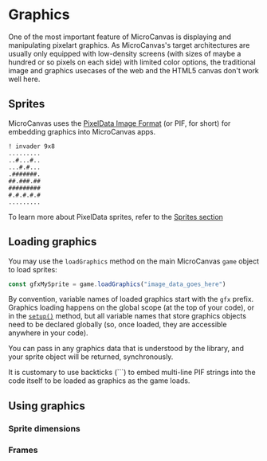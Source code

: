 # Graphics

One of the most important feature of MicroCanvas is displaying and manipulating pixelart graphics. As MicroCanvas's target architectures are usually only equipped with low-density screens (with sizes of maybe a hundred or so pixels on each side) with limited color options, the traditional image and graphics usecases of the web and the HTML5 canvas don't work well here.


## Sprites

MicroCanvas uses the [PixelData Image Format](https://github.com/clouduboy/microcanvas-pixeldata/#microcanvas-pixeldata) (or PIF, for short) for embedding graphics into MicroCanvas apps.

```
! invader 9x8
.........
..#...#..
...#.#...
.#######.
##.###.##
#########
#.#.#.#.#
.........
```

To learn more about PixelData sprites, refer to the [Sprites section](/sprites)


## Loading graphics

You may use the `loadGraphics` method on the main MicroCanvas `game` object to load sprites:

```js
const gfxMySprite = game.loadGraphics("image_data_goes_here")
```

By convention, variable names of loaded graphics start with the `gfx` prefix. Graphics loading happens on the global scope (at the top of your code), or in the [`setup()`](/setup) method, but all variable names that store graphics objects need to be declared globally (so, once loaded, they are accessible anywhere in your code).

You can pass in any graphics data that is understood by the library, and your sprite object will be returned, synchronously.

It is customary to use backticks (```) to embed multi-line PIF strings into the code itself to be loaded as graphics as the game loads.


## Using graphics

### Sprite dimensions

### Frames
